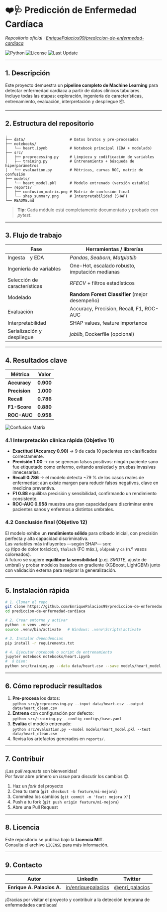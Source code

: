 # ❤️‍🩺 Predicción de Enfermedad Cardíaca  
*Repositorio oficial · [EnriquePalacios99/prediccion-de-enfermedad-cardiaca](https://github.com/EnriquePalacios99/prediccion-de-enfermedad-cardiaca)*

![Python](https://img.shields.io/badge/Python-3.11%2B-blue?logo=python)
![License](https://img.shields.io/github/license/EnriquePalacios99/prediccion-de-enfermedad-cardiaca)
![Last Update](https://img.shields.io/github/last-commit/EnriquePalacios99/prediccion-de-enfermedad-cardiaca)

---

## 1. Descripción

Este proyecto demuestra un **pipeline completo de Machine Learning** para detectar enfermedad cardíaca a partir de datos clínicos tabulares.  
Incluye todas las etapas: exploración, ingeniería de características, entrenamiento, evaluación, interpretación y despliegue 📦.

---

## 2. Estructura del repositorio

```
.
├── data/                    # Datos brutos y pre-procesados
├── notebooks/
│   └── heart.ipynb          # Notebook principal (EDA + modelado)
├── src/
│   ├── preprocessing.py     # Limpieza y codificación de variables
│   ├── training.py          # Entrenamiento + búsqueda de hiperparámetros
│   └── evaluation.py        # Métricas, curvas ROC, matriz de confusión
├── models/
│   └── heart_model.pkl      # Modelo entrenado (versión estable)
├── reports/
│   ├── confusion_matrix.png # Matriz de confusión final
│   └── shap_summary.png     # Interpretabilidad (SHAP)
└── README.md
```

> **Tip:** Cada módulo está completamente documentado y probado con *pytest*.

---

## 3. Flujo de trabajo

| Fase                        | Herramientas / librerías                          |
| --------------------------- | ------------------------------------------------- |
| Ingesta y EDA              | *Pandas*, *Seaborn*, *Matplotlib*                 |
| Ingeniería de variables     | One-Hot, escalado robusto, imputación medianas    |
| Selección de características| *RFECV* + filtros estadísticos                    |
| Modelado                    | **Random Forest Classifier** (mejor desempeño)    |
| Evaluación                  | Accuracy, Precision, Recall, F1, ROC-AUC          |
| Interpretabilidad           | SHAP values, feature importance                   |
| Serialización y despliegue  | *joblib*, Dockerfile (opcional)                   |

---

## 4. Resultados clave

| Métrica       | Valor |
| ------------- | ----- |
| **Accuracy**  | **0.900** |
| **Precision** | **1.000** |
| **Recall**    | **0.786** |
| **F1-Score**  | **0.880** |
| **ROC-AUC**   | **0.958** |

![Confusion Matrix](reports/confusion_matrix.png)

### 4.1 Interpretación clínica rápida (Objetivo 11)

* **Exactitud (Accuracy 0.90)** → 9 de cada 10 pacientes son clasificados correctamente.  
* **Precisión 1.00** → no se generan falsos positivos: ningún paciente sano fue etiquetado como enfermo, evitando ansiedad y pruebas invasivas innecesarias.  
* **Recall 0.786** → el modelo detecta ~79 % de los casos reales de enfermedad; aún existe margen para reducir falsos negativos, clave en medicina preventiva.  
* **F1 0.88** equilibra precisión y sensibilidad, confirmando un rendimiento consistente.  
* **ROC-AUC 0.958** muestra una gran capacidad para discriminar entre pacientes sanos y enfermos a distintos umbrales.

### 4.2 Conclusión final (Objetivo 12)

El modelo exhibe un **rendimiento sólido** para cribado inicial, con precisión perfecta y alta capacidad discriminativa.  
Las variables más influyentes —según SHAP— son:  
`cp` (tipo de dolor torácico), `thalach` (FC máx.), `oldpeak` y `ca` (n.º vasos coloreados).  
A futuro se sugiere **equilibrar la sensibilidad** (p.ej. *SMOTE*, ajuste de umbral) y probar modelos basados en gradiente (XGBoost, LightGBM) junto con validación externa para mejorar la generalización.

---

## 5. Instalación rápida

```bash
# 1. Clonar el repo
git clone https://github.com/EnriquePalacios99/prediccion-de-enfermedad-cardiaca.git
cd prediccion-de-enfermedad-cardiaca

# 2. Crear entorno y activar
python -m venv .venv
source .venv/bin/activate   # Windows: .venv\Scripts\activate

# 3. Instalar dependencias
pip install -r requirements.txt

# 4. Ejecutar notebook o script de entrenamiento
jupyter notebook notebooks/heart.ipynb
#  ó bien:
python src/training.py --data data/heart.csv --save models/heart_model.pkl
```

---

## 6. Cómo reproducir resultados

1. **Pre-procesa** los datos:  
   `python src/preprocessing.py --input data/heart.csv --output data/heart_clean.csv`
2. **Entrena** con configuración por defecto:  
   `python src/training.py --config configs/base.yaml`
3. **Evalúa** el modelo entrenado:  
   `python src/evaluation.py --model models/heart_model.pkl --test data/heart_clean.csv`
4. Revisa los artefactos generados en `reports/`.

---

## 7. Contribuir

¡Las *pull requests* son bienvenidas!  
Por favor abre primero un *issue* para discutir los cambios 😊.

1. Haz un *fork* del proyecto  
2. Crea tu rama (`git checkout -b feature/mi-mejora`)  
3. Commitea los cambios (`git commit -m 'feat: mejora X'`)  
4. Push a tu fork (`git push origin feature/mi-mejora`)  
5. Abre una Pull Request

---

## 8. Licencia

Este repositorio se publica bajo la **Licencia MIT**.  
Consulta el archivo `LICENSE` para más información.

---

## 9. Contacto

| Autor | LinkedIn | Twitter |
| ----- | -------- | ------- |
| **Enrique A. Palacios A.** | [in/enriquepalacios](https://www.linkedin.com/in/enriquepalacios) | [@enri_palacios](https://twitter.com/enri_palacios) |

¡Gracias por visitar el proyecto y contribuir a la detección temprana de enfermedades cardíacas!  

